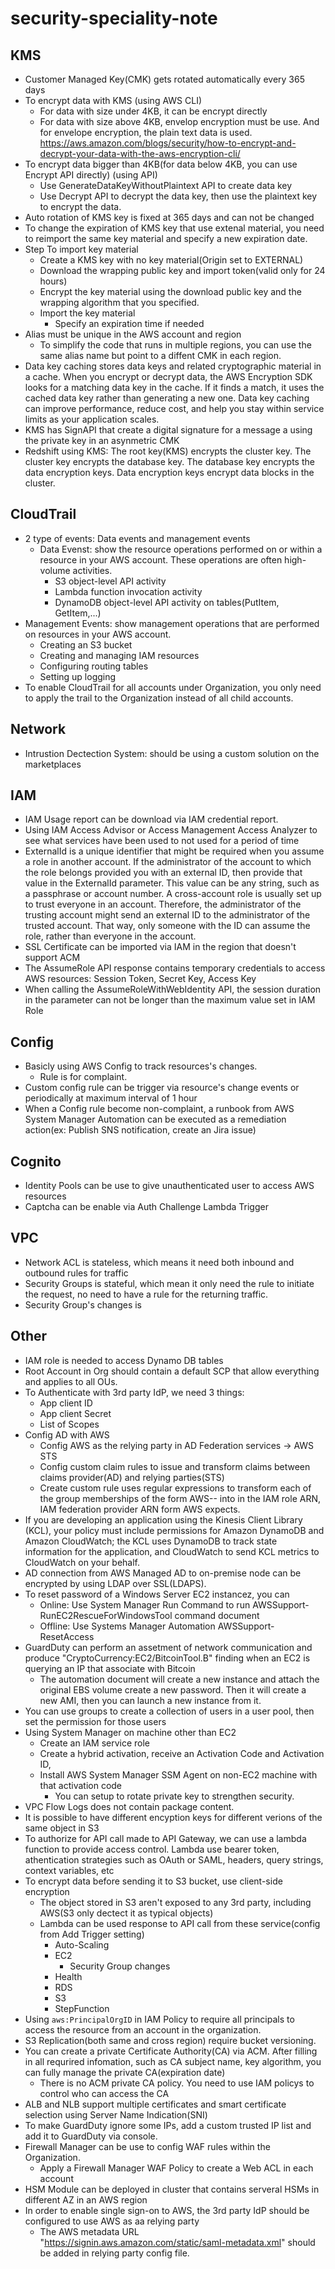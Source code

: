 # security-speciality-note

## KMS
- Customer Managed Key(CMK) gets rotated automatically every 365 days
- To encrypt data with KMS (using AWS CLI)
  - For data with size under 4KB, it can be encrypt directly
  - For data with size above 4KB, envelop encryption must be use. And for envelope encryption, the plain text data is used.
  https://aws.amazon.com/blogs/security/how-to-encrypt-and-decrypt-your-data-with-the-aws-encryption-cli/
- To encrypt data bigger than 4KB(for data below 4KB, you can use Encrypt API directly) (using API)
  - Use GenerateDataKeyWithoutPlaintext API to create data key
  - Use Decrypt API to decrypt the data key, then use the plaintext key to encrypt the data.
- Auto rotation of KMS key is fixed at 365 days and can not be changed
- To change the expiration of KMS key that use extenal material, you need to reimport the same key material and specify a new expiration date.
- Step To import key material
  - Create a KMS key with no key material(Origin set to EXTERNAL)
  - Download the wrapping public key and import token(valid only for 24 hours)
  - Encrypt the key material using the download public key and the wrapping algorithm that you specified.
  - Import the key material
    - Specify an expiration time if needed
- Alias must be unique in  the AWS account and region
  - To simplify the code that runs in multiple regions, you can use the same alias name but point to a diffent CMK in each region.
- Data key caching stores data keys and related cryptographic material in a cache. When you encrypt or decrypt data, the AWS Encryption SDK looks for a matching data key in the cache. If it finds a match, it uses the cached data key rather than generating a new one. Data key caching can improve performance, reduce cost, and help you stay within service limits as your application scales. 
- KMS has SignAPI that create a digital signature for a message a using the private key in an asynmetric CMK
- Redshift using KMS: The root key(KMS) encrypts the cluster key. The cluster key encrypts the database key. The database key encrypts the data encryption keys. Data encryption keys encrypt data blocks in the cluster.

## CloudTrail 
- 2 type of events: Data events and management events
  - Data Evenst: show the resource operations performed on or within a resource in your AWS account. These operations are often high-volume activities.
    - S3 object-level API activity
    - Lambda function invocation activity
    - DynamoDB object-level API activity on tables(PutItem, GetItem,...)
- Management Events: show management operations that are performed on resources in your AWS account.
  - Creating an S3 bucket
  - Creating and managing IAM resources
  - Configuring routing tables
  - Setting up logging
- To enable CloudTrail for all accounts under Organization, you only need to apply the trail to the Organization instead of all child accounts.

## Network
- Intrustion Dectection System: should be using a custom solution on the marketplaces

## IAM
- IAM Usage report can be download via IAM credential report.
- Using IAM Access Advisor or Access Management Access Analyzer to see what services have been used to not used for a period of time
- ExternalId is a unique identifier that might be required when you assume a role in another account. If the administrator of the account to which the role belongs provided you with an external ID, then provide that value in the ExternalId parameter. This value can be any string, such as a passphrase or account number. A cross-account role is usually set up to trust everyone in an account. Therefore, the administrator of the trusting account might send an external ID to the administrator of the trusted account. That way, only someone with the ID can assume the role, rather than everyone in the account.
- SSL Certificate can be imported via IAM in the region that doesn't support ACM
- The AssumeRole API response contains temporary credentials to access AWS resources: Session Token, Secret Key, Access Key
- When calling the AssumeRoleWithWebIdentity API, the session duration in the parameter can not be longer than the maximum value set in IAM Role

## Config
- Basicly using AWS Config to track resources's changes.
  - Rule is for complaint.
- Custom config rule can be trigger via resource's change events or periodically at maximum interval of 1 hour
- When a Config rule become non-complaint, a runbook from AWS System Manager Automation can be executed as a remediation action(ex: Publish SNS notification, create an Jira issue)

## Cognito
- Identity Pools can be use to give unauthenticated user to access AWS resources
- Captcha can be enable via Auth Challenge Lambda Trigger

## VPC
- Network ACL is stateless, which means it need both inbound and outbound rules for traffic
- Security Groups is stateful, which mean it only need the rule to initiate the request, no need to have a rule for the returning traffic.
- Security Group's changes is 

## Other
- IAM role is needed to access Dynamo DB tables
- Root Account in Org should contain a default SCP that allow everything and applies to all OUs.
- To Authenticate with 3rd party IdP, we need 3 things:
  - App client ID
  - App client Secret
  - List of Scopes
- Config AD with AWS
  - Config AWS as the relying party in AD Federation services -> AWS STS
  - Config custom claim rules to issue and transform claims between claims provider(AD) and relying parties(STS)
  - Create custom rule uses regular expressions to transform each of the group memberships of the form AWS-<Account Number>-<Role Name> into in the IAM role ARN, IAM federation provider ARN form AWS expects.
- If you are developing an application using the Kinesis Client Library (KCL), your policy must include permissions for Amazon DynamoDB and Amazon CloudWatch; the KCL uses DynamoDB to track state information for the application, and CloudWatch to send KCL metrics to CloudWatch on your behalf.
- AD connection from AWS Managed AD to on-premise node can be encrypted by using LDAP over SSL(LDAPS).
- To reset password of a Windows Server EC2 instancez, you can
  - Online: Use System Manager Run Command to run AWSSupport-RunEC2RescueForWindowsTool command document
  - Offline: Use Systems Manager Automation AWSSupport-ResetAccess
- GuardDuty can perform an assetment of network communication and produce "CryptoCurrency:EC2/BitcoinTool.B" finding when an EC2 is querying an IP that associate with Bitcoin
    - The automation document will create a new instance and attach the original EBS volume create a new password. Then it will create a new AMI, then you can launch a new instance from it.
- You can use groups to create a collection of users in a user pool, then set the permission for those users
- Using System Manager on machine other than EC2
  - Create an IAM service role
  - Create a hybrid activation, receive an Activation Code and Activation ID,
  - Install AWS System Manager SSM Agent on non-EC2 machine with that activation code
    - You can setup to rotate private key to strengthen security.
- VPC Flow Logs does not contain package content.
- It is possible to have different encyption keys for different verions of the same object in S3
- To authorize for API call made to API Gateway, we can use a lambda function to provide access control. Lambda use bearer token, athentication strategies such as OAuth or SAML, headers, query strings, context variables, etc
- To encrypt data before sending it to S3 bucket, use client-side encryption
  - The object stored in S3 aren't exposed to any 3rd party, including AWS(S3 only dectect it as typical objects)
  - Lambda can be used response to API call from these service(config from Add Trigger setting)
    - Auto-Scaling
    - EC2
      - Security Group changes
    - Health
    - RDS
    - S3
    - StepFunction
- Using `aws:PrincipalOrgID` in IAM Policy to require all principals to access the resource from an account in the organization.
- S3 Replication(both same and cross region) require bucket versioning.
- You can create a private Certificate Authority(CA) via ACM. After filling in all requrired infomation, such as CA subject name, key algorithm, you can fully manage the private CA(expiration date)
  - There is no ACM private CA policy. You need to use IAM policys to control who can access the CA
- ALB and NLB support multiple certificates and smart certificate selection using Server Name Indication(SNI)
- To make GuardDuty ignore some IPs, add a custom trusted IP list and add it to GuardDuty via console.
- Firewall Manager can be use to config WAF rules within the Organization.
  - Apply a Firewall Manager WAF Policy to create a Web ACL in each account
- HSM Module can be deployed in cluster that contains serveral HSMs in different AZ in an AWS region
- In order to enable single sign-on to AWS, the 3rd party IdP should be configured to use AWS as aa relying party
  - The AWS metadata URL "https://signin.aws.amazon.com/static/saml-metadata.xml" should be added in relying party config file.
